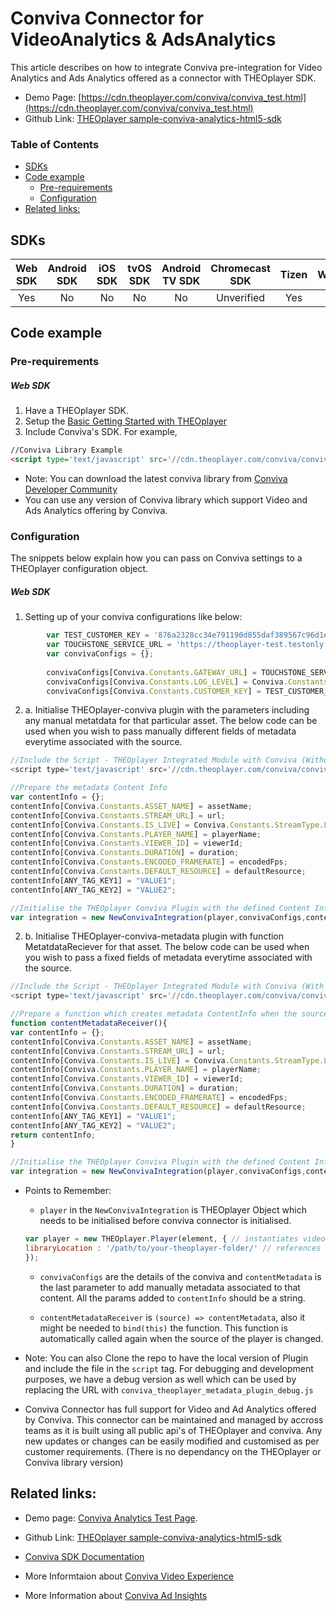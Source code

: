 # Conviva Connector for VideoAnalytics & AdsAnalytics

This article describes on how to integrate Conviva pre-integration for Video Analytics and Ads Analytics offered as a connector with THEOplayer SDK. 

- Demo Page: [https://cdn.theoplayer.com/conviva/conviva_test.html](https://cdn.theoplayer.com/conviva/conviva_test.html)
- Github Link: [THEOplayer sample-conviva-analytics-html5-sdk](https://github.com/THEOplayer/sample-conviva-analytics-html5-sdk)

### Table of Contents
- [SDKs](#sdks)
- [Code example](#code-example)
  - [Pre-requirements](#pre-requirements)
  - [Configuration](#configuration)
- [Related links:](#related-links)
  
## SDKs

| Web SDK | Android SDK | iOS SDK | tvOS SDK| Android TV SDK | Chromecast SDK | Tizen | WebOS |
| :-----: | :---------: | :-----: | :--: | :------------: | :------------: | :----: | :----: |
|   Yes   |     No     |   No   | No  |      No       |      Unverified       |  Yes | Yes |

## Code example

### Pre-requirements

##### Web SDK

1. Have a THEOplayer SDK.
2. Setup the [Basic Getting Started with THEOplayer](https://docs.portal.theoplayer.com/getting-started/01-sdks/01-web/00-getting-started.md) 
3. Include Conviva's SDK. For example,

```html
//Conviva Library Example
<script type='text/javascript' src='//cdn.theoplayer.com/conviva/conviva-4.0.15.js'></script>
```
* Note: You can download the latest conviva library from [Conviva Developer Community](https://community.conviva.com/site/global/home/p_home.gsp)
* You can use any version of Conviva library which support Video and Ads Analytics offering by Conviva. 

### Configuration

The snippets below explain how you can pass on Conviva settings to a THEOplayer configuration object.

##### Web SDK

1. Setting up of your conviva configurations like below: 

```js
        var TEST_CUSTOMER_KEY = '876a2328cc34e791190d855daf389567c96d1e86';
        var TOUCHSTONE_SERVICE_URL = 'https://theoplayer-test.testonly.conviva.com';
        var convivaConfigs = {};
        
        convivaConfigs[Conviva.Constants.GATEWAY_URL] = TOUCHSTONE_SERVICE_URL;
        convivaConfigs[Conviva.Constants.LOG_LEVEL] = Conviva.Constants.LogLevel.DEBUG;
        convivaConfigs[Conviva.Constants.CUSTOMER_KEY] = TEST_CUSTOMER_KEY;
```

2. a. Initialise THEOplayer-conviva plugin with the parameters including any manual metatdata for that particular asset. The below code can be used when you wish to pass manually different fields of metadata everytime associated with the source. 

```js
//Include the Script - THEOplayer Integrated Module with Conviva (Without Content Metadata function)
<script type='text/javascript' src='//cdn.theoplayer.com/conviva/conviva_theoplayer_plugin.js'></script>

//Prepare the metadata Content Info
var contentInfo = {};
contentInfo[Conviva.Constants.ASSET_NAME] = assetName;
contentInfo[Conviva.Constants.STREAM_URL] = url;
contentInfo[Conviva.Constants.IS_LIVE] = Conviva.Constants.StreamType.LIVE; // Or Conviva.Constants.StreamType.VOD
contentInfo[Conviva.Constants.PLAYER_NAME] = playerName;
contentInfo[Conviva.Constants.VIEWER_ID] = viewerId;
contentInfo[Conviva.Constants.DURATION] = duration;
contentInfo[Conviva.Constants.ENCODED_FRAMERATE] = encodedFps;
contentInfo[Conviva.Constants.DEFAULT_RESOURCE] = defaultResource;
contentInfo[ANY_TAG_KEY1] = "VALUE1";
contentInfo[ANY_TAG_KEY2] = "VALUE2";

//Initialise the THEOplayer Conviva Plugin with the defined Content Info 
var integration = new NewConvivaIntegration(player,convivaConfigs,contentInfo);

```
 
2. b. Initialise THEOplayer-conviva-metadata plugin with function MetatdataReciever for that asset. The below code can be used when you wish to pass a fixed fields of metadata everytime associated with the source. 

```js
//Include the Script - THEOplayer Integrated Module with Conviva (With Content MetadataReciever function)
<script type='text/javascript' src='//cdn.theoplayer.com/conviva/conviva_theoplayer_metadata_plugin.js'></script>

//Prepare a function which creates metadata ContentInfo when the source of the player is changed
function contentMetadataReceiver(){
var contentInfo = {};
contentInfo[Conviva.Constants.ASSET_NAME] = assetName;
contentInfo[Conviva.Constants.STREAM_URL] = url;
contentInfo[Conviva.Constants.IS_LIVE] = Conviva.Constants.StreamType.LIVE; // Or Conviva.Constants.StreamType.VOD
contentInfo[Conviva.Constants.PLAYER_NAME] = playerName;
contentInfo[Conviva.Constants.VIEWER_ID] = viewerId;
contentInfo[Conviva.Constants.DURATION] = duration;
contentInfo[Conviva.Constants.ENCODED_FRAMERATE] = encodedFps;
contentInfo[Conviva.Constants.DEFAULT_RESOURCE] = defaultResource;
contentInfo[ANY_TAG_KEY1] = "VALUE1";
contentInfo[ANY_TAG_KEY2] = "VALUE2";
return contentInfo;
}

//Initialise the THEOplayer Conviva Plugin with the defined Content Info 
var integration = new NewConvivaIntegration(player,convivaConfigs,contentMetadataReceiver);

```

*  Points to Remember:

    -  `player` in the `NewConvivaIntegration` is THEOplayer Object which needs to be initialised before conviva connector is initialised. 

    ```js
    var player = new THEOplayer.Player(element, { // instantiates video player
    libraryLocation : '/path/to/your-theoplayer-folder/' // references folder containing your THEOplayer library files (theoplayer.p.js, THEOplayer.js, ...)
    });
    ```
    
    - `convivaConfigs` are the details of the conviva and `contentMetadata` is the last parameter to add manually metadata associated to that content. All the params added to `contentInfo` should be a string.

    - `contentMetadataReceiver` is `(source) => contentMetadata`, also it might be needed to `bind(this)` the function. This function is automatically called again when the source of the player is changed. 

* Note:  You can also Clone the repo to have the local version of Plugin and include the file in the `script` tag. For debugging and development purposes, we have a debug version as well which can be used by replacing the URL with `conviva_theoplayer_metadata_plugin_debug.js`

* Conviva Connector has full support for Video and Ad Analytics offered by Conviva. This connector can be maintained and managed by accross teams as it is built using all public api's of THEOplayer and conviva. Any new updates or changes can be easily modified and customised as per customer requirements. (There is no dependancy on the THEOplayer or Conviva library version)

## Related links:

- Demo page: [Conviva Analytics Test Page](https://cdn.theoplayer.com/conviva/conviva_test.html).

- Github Link: [THEOplayer sample-conviva-analytics-html5-sdk](https://github.com/THEOplayer/sample-conviva-analytics-html5-sdk)

- [Conviva SDK Documentation](https://cdn.theoplayer.com/conviva/Conviva_Documentation_4.0.14/index.html)

- More Informtaion about [Conviva Video Experience](https://www.conviva.com/experience-insights/)

- More Information about [Conviva Ad Insights](https://www.conviva.com/ad-insights/)


